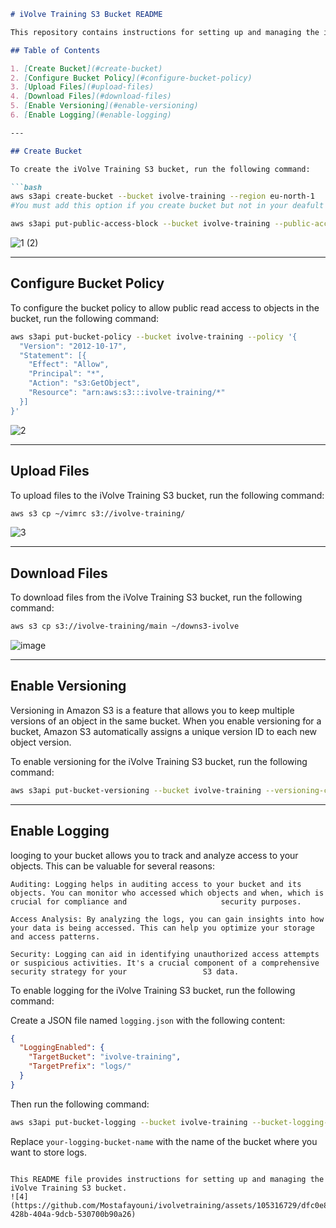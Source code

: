 
```markdown
# iVolve Training S3 Bucket README

This repository contains instructions for setting up and managing the iVolve Training S3 bucket.

## Table of Contents

1. [Create Bucket](#create-bucket)
2. [Configure Bucket Policy](#configure-bucket-policy)
3. [Upload Files](#upload-files)
4. [Download Files](#download-files)
5. [Enable Versioning](#enable-versioning)
6. [Enable Logging](#enable-logging)

---

## Create Bucket

To create the iVolve Training S3 bucket, run the following command:

```bash
aws s3api create-bucket --bucket ivolve-training --region eu-north-1
#You must add this option if you create bucket but not in your deafult region--create-bucket-configuration LocationConstraint=eu-north-1

aws s3api put-public-access-block --bucket ivolve-training --public-access-block-configuration BlockPublicAcls=false,IgnorePublicAcls=false,BlockPublicPolicy=false,RestrictPublicBuckets=false

```

![1 (2)](https://github.com/Mostafayouni/ivolvetraining/assets/105316729/55065b23-9ac1-4fb8-b29f-46a6ecfa50a7)

---

## Configure Bucket Policy

To configure the bucket policy to allow public read access to objects in the bucket, run the following command:

```bash
aws s3api put-bucket-policy --bucket ivolve-training --policy '{
  "Version": "2012-10-17",
  "Statement": [{
    "Effect": "Allow",
    "Principal": "*",
    "Action": "s3:GetObject",
    "Resource": "arn:aws:s3:::ivolve-training/*"
  }]
}'
```

![2](https://github.com/Mostafayouni/ivolvetraining/assets/105316729/f3e19cfb-828c-42a4-b5ff-8d02e35b90ec)

---

## Upload Files

To upload files to the iVolve Training S3 bucket, run the following command:

```bash
aws s3 cp ~/vimrc s3://ivolve-training/
```

![3](https://github.com/Mostafayouni/ivolvetraining/assets/105316729/c05b4f85-a5b2-4760-bfff-bdb46499be2e)

---

## Download Files

To download files from the iVolve Training S3 bucket, run the following command:

```bash
aws s3 cp s3://ivolve-training/main ~/downs3-ivolve
```

![image](https://github.com/Mostafayouni/ivolvetraining/assets/105316729/c7cddb1f-2760-4835-b4ef-15e0b60db6d1)

---

## Enable Versioning
Versioning in Amazon S3 is a feature that allows you to keep multiple versions of an object in the same bucket. When you enable versioning for a bucket, Amazon S3 automatically assigns a unique version ID to each new object version.


To enable versioning for the iVolve Training S3 bucket, run the following command:

```bash
aws s3api put-bucket-versioning --bucket ivolve-training --versioning-configuration Status=Enabled
```

---

## Enable Logging
 looging to your bucket allows you to track and analyze access to your objects. This can be valuable for several reasons:

    Auditing: Logging helps in auditing access to your bucket and its objects. You can monitor who accessed which objects and when, which is crucial for compliance and                     security purposes.

    Access Analysis: By analyzing the logs, you can gain insights into how your data is being accessed. This can help you optimize your storage and access patterns.

    Security: Logging can aid in identifying unauthorized access attempts or suspicious activities. It's a crucial component of a comprehensive security strategy for your                 S3 data.

To enable logging for the iVolve Training S3 bucket, run the following command:

Create a JSON file named `logging.json` with the following content:

```json
{
  "LoggingEnabled": {
    "TargetBucket": "ivolve-training",
    "TargetPrefix": "logs/"
  }
}
```

Then run the following command:

```bash
aws s3api put-bucket-logging --bucket ivolve-training --bucket-logging-status file://logging.json
```

Replace `your-logging-bucket-name` with the name of the bucket where you want to store logs.

```

This README file provides instructions for setting up and managing the iVolve Training S3 bucket.
![4](https://github.com/Mostafayouni/ivolvetraining/assets/105316729/dfc0e80b-428b-404a-9dcb-530700b90a26)
